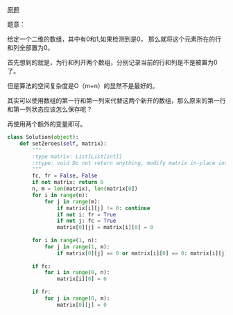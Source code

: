 [原题](https://leetcode.com/problems/set-matrix-zeroes/)

题意：


给定一个二维的数组，其中有0和1,如果检测到是0， 那么就将这个元素所在的行和列全部置为0。

首先想到的就是，为行和列开两个数组，分别记录当前的行和列是不是被置为0了。


但是算法的空间复杂度是O（m+n）的显然不是最好的。


其实可以使用数组的第一行和第一列来代替这两个新开的数组，那么原来的第一行和第一列状态应该怎么保存呢？

再使用两个额外的变量即可。



```Python
class Solution(object):
    def setZeroes(self, matrix):
        """
        :type matrix: List[List[int]]
        :rtype: void Do not return anything, modify matrix in-place instead.
        """
        fc, fr = False, False
        if not matrix: return 0
        n, m = len(matrix), len(matrix[0])
        for i in range(n):
            for j in range(m):
                if matrix[i][j] != 0: continue
                if not i: fr = True
                if not j: fc = True
                matrix[0][j] = matrix[i][0] = 0
        
        for i in range(1, n):
            for j in range(1, m):
                if matrix[0][j] == 0 or matrix[i][0] == 0: matrix[i][j] = 0
        
        if fc:
            for i in range(0, n):
                matrix[i][0] = 0
                
        if fr:
            for j in range(0, m):
                matrix[0][j] = 0
        
```